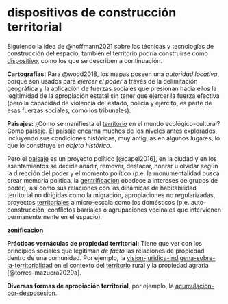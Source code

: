 # dispositivos de construcción territorial

Siguiendo la idea de @hoffmann2021 sobre las técnicas y tecnologías de construcción del espacio, también el territorio podría construirse como [dispositivo](dispositivo.md), como los que se describen a continuación.

**Cartografías:** Para @wood2018, los mapas poseen una *autoridad locativa*, porque son usados para *ejercer el poder* a través de la delimitación geográfica y la aplicación de fuerzas sociales que presionan hacia ellos la legitimidad de la apropiación estatal sin tener que ejercer la fuerza efectiva (pero la capacidad de violencia del estado, policía y ejército, es parte de esas fuerzas sociales, como los tribunales).

**Paisajes:** ¿Cómo se manifiesta el [territorio](territorio.md) en el mundo ecológico-cultural? Como paisaje. El [paisaje](paisaje.md) encarna muchos de los niveles antes explorados, incluyendo sus condiciones históricas, muy antiguas en algunos lugares, lo que lo constituye en *objeto histórico*.

Pero el [paisaje](paisaje.md) es un proyecto político [@capel2016], en la ciudad y en los asentamientos se decide añadir, remover, destacar, honrar u olvidar según la dirección del poder y el momento político (p.e. la monumentalidad busca crear memoria política, la [gentrificacion](gentrificacion.md) obedece a intereses de grupos de poder), así como sus relaciones con las dinámicas de habitabilidad territorial no dirigidas como la migración, apropiaciones no regularizadas, proyectos [territoriales](territorio.md) a micro-escala como los domésticos (p.e. auto-construcción, conflictos barriales o agrupaciones vecinales que intervienen permanentemente en el espacio).

**[zonificacion](zonificacion.md)**

**Prácticas vernáculas de propiedad territorial:** Tiene que ver con los principios sociales que legitiman *de facto* las relaciones de propiedad dentro de una comunidad. Por ejemplo, la [vision-juridica-indigena-sobre-la-territorialidad](vision-juridica-indigena-sobre-la-territorialidad.md) en el contexto del [territorio](territorio.md) rural y la propiedad agraria [@torres-mazuera2020a].

**Diversas formas de apropiación territorial**, por ejemplo, la [acumulacion-por-desposesion](acumulacion-por-desposesion.md).
